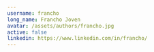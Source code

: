 ```yaml
---
username: francho
long_name: Francho Joven
avatar: /assets/authors/francho.jpg
active: false
linkedin: https://www.linkedin.com/in/francho/
---
```

